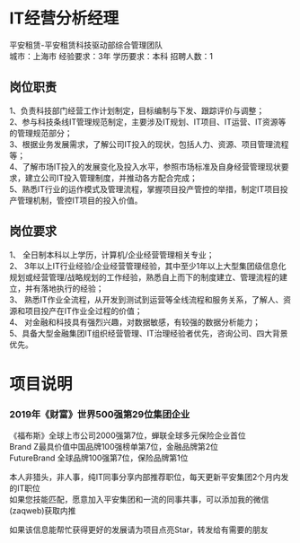 # IT经营分析经理
平安租赁-平安租赁科技驱动部综合管理团队  
城市：上海市 经验要求：3年 学历要求：本科  招聘人数：1

## 岗位职责
1、负责科技部门经营工作计划制定，目标编制与下发、跟踪评价与调整；			   
2、参与科技条线IT管理规范制定，主要涉及IT规划、IT项目、IT运营、IT资源等的管理规范部分；			   
3、根据业务发展需求，了解公司IT投入的现状，包括人力、资源、项目管理流程等；			   
4、了解市场IT投入的发展变化及投入水平，参照市场标准及自身经营管理现状要求，建立公司IT投入管理制度，并推动各方配合完成；			   
5、熟悉IT行业的运作模式及管理流程，掌握项目投产管控的举措，制定IT项目投产管理机制，管控IT项目的投入价值。

## 岗位要求
1、 全日制本科以上学历，计算机/企业经营管理相关专业；			   
2、 3年以上IT行业经验/企业经营管理经验，其中至少1年以上大型集团级信息化规划或经营管理/战略规划的工作经验，熟悉自上而下的制度建立、管理流程的建立，并有落地执行的经验；			   
3、 熟悉IT作业全流程，从开发到测试到运营等全线流程和服务关系，了解人、资源和项目投产在IT作业全过程的价值；			   
4、 对金融和科技具有强烈兴趣，对数据敏感，有较强的数据分析能力；			   
5、具备大型金融集团IT组织经营管理、IT治理经验者优先，咨询公司、四大背景优先。

# 项目说明

### 2019年《财富》世界500强第29位集团企业
《福布斯》全球上市公司2000强第7位，蝉联全球多元保险企业首位  
Brand Z最具价值中国品牌100强榜单第7位，金融品牌第2位  
FutureBrand 全球品牌100强第7位，保险品牌第1位

本人非猎头，非人事，纯IT同事分享内部推荐职位，每天更新平安集团2个月内发的IT职位  
如果您技能匹配，愿意加入平安集团和一流的同事共事，可以添加我的微信(zaqweb)获取内推 

如果该信息能帮忙获得更好的发展请为项目点亮Star，转发给有需要的朋友




